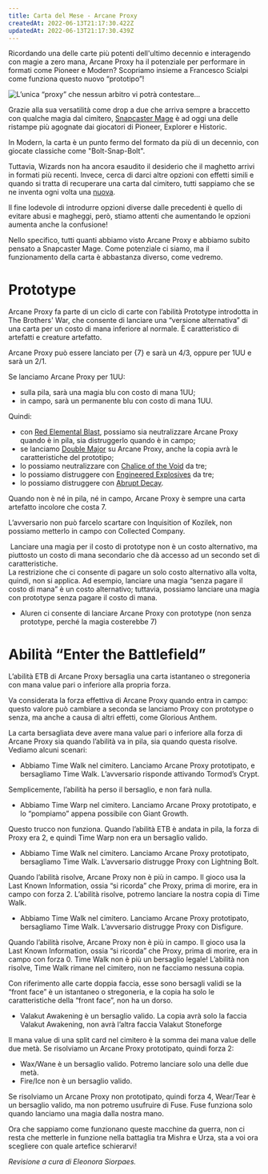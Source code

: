 ```yaml
---
title: Carta del Mese - Arcane Proxy
createdAt: 2022-06-13T21:17:30.422Z
updatedAt: 2022-06-13T21:17:30.439Z
---
```

Ricordando una delle carte più potenti dell'ultimo decennio e interagendo con magie a zero mana, Arcane Proxy ha il potenziale per performare in formati come Pioneer e Modern? Scopriamo insieme a Francesco Scialpi come funziona questo nuovo “prototipo”!

![L’unica “proxy” che nessun arbitro vi potrà contestare…](/uploads/bro-319-arcane-proxy.jpg)

Grazie alla sua versatilità come drop a due che arriva sempre a braccetto con qualche magia dal cimitero, [Snapcaster Mage](https://gatherer.wizards.com/Pages/Card/Details.aspx?multiverseid=274129) è ad oggi una delle ristampe più agognate dai giocatori di Pioneer, Explorer e Historic.

In Modern, la carta è un punto fermo del formato da più di un decennio, con giocate classiche come "Bolt-Snap-Bolt".

Tuttavia, Wizards non ha ancora esaudito il desiderio che il maghetto arrivi in ​​formati più recenti. Invece, cerca di darci altre opzioni con effetti simili e quando si tratta di recuperare una carta dal cimitero, tutti sappiamo che se ne inventa ogni volta una [nuova](<https://old.italianmagicjudges.net/index.php?p=articoli&id=2728)>).

Il fine lodevole di introdurre opzioni diverse dalle precedenti è quello di evitare abusi e magheggi, però, stiamo attenti che aumentando le opzioni aumenta anche la confusione!

Nello specifico, tutti quanti abbiamo visto Arcane Proxy e abbiamo subito pensato a Snapcaster Mage. Come potenziale ci siamo, ma il funzionamento della carta è abbastanza diverso, come vedremo.

# Prototype

Arcane Proxy fa parte di un ciclo di carte con l’abilità Prototype introdotta in The Brothers' War, che consente di lanciare una “versione alternativa” di una carta per un costo di mana inferiore al normale. È caratteristico di artefatti e creature artefatto.

Arcane Proxy può essere lanciato per {7} e sarà un 4/3, oppure per 1UU e sarà un 2/1.

Se lanciamo Arcane Proxy per 1UU:

* sulla pila, sarà una magia blu con costo di mana 1UU;
* in campo, sarà un permanente blu con costo di mana 1UU.

Quindi:

* con [Red Elemental Blast](https://gatherer.wizards.com/Pages/Card/Details.aspx?name=red%20elemental%20blast), possiamo sia neutralizzare Arcane Proxy quando è in pila, sia distruggerlo quando è in campo;
* se lanciamo [Double Major](https://gatherer.wizards.com/Pages/Card/Details.aspx?name=Double%20Major) su Arcane Proxy, anche la copia avrà le caratteristiche del prototipo;
* lo possiamo neutralizzare con [Chalice of the Void](https://gatherer.wizards.com/pages/card/details.aspx?multiverseid=48326) da tre;
* lo possiamo distruggere con [Engineered Explosives](https://gatherer.wizards.com/pages/card/Details.aspx?multiverseid=50139) da tre;
* lo possiamo distruggere con [Abrupt Decay](https://gatherer.wizards.com/Pages/Card/Details.aspx?multiverseid=512820).

Quando non è né in pila, né in campo, Arcane Proxy è sempre una carta artefatto incolore che costa 7.

L’avversario non può farcelo scartare con Inquisition of Kozilek, non possiamo metterlo in campo con Collected Company.

 Lanciare una magia per il costo di prototype non è un costo alternativo, ma piuttosto un costo di mana secondario che dà accesso ad un secondo set di caratteristiche.\
La restrizione che ci consente di pagare un solo costo alternativo alla volta, quindi, non si applica. Ad esempio, lanciare una magia “senza pagare il costo di mana” è un costo alternativo; tuttavia, possiamo lanciare una magia con prototype senza pagare il costo di mana.

* Aluren ci consente di lanciare Arcane Proxy con prototype (non senza prototype, perché la magia costerebbe 7)

# Abilità “Enter the Battlefield”

L’abilità ETB di Arcane Proxy bersaglia una carta istantaneo o stregoneria con mana value pari o inferiore alla propria forza.

Va considerata la forza effettiva di Arcane Proxy quando entra in campo: questo valore può cambiare a seconda se lanciamo Proxy con prototype o senza, ma anche a causa di altri effetti, come Glorious Anthem.

La carta bersagliata deve avere mana value pari o inferiore alla forza di Arcane Proxy sia quando l’abilità va in pila, sia quando questa risolve. Vediamo alcuni scenari:

* Abbiamo Time Walk nel cimitero. Lanciamo Arcane Proxy prototipato, e bersagliamo Time Walk. L’avversario risponde attivando Tormod’s Crypt.

Semplicemente, l’abilità ha perso il bersaglio, e non farà nulla.

* Abbiamo Time Warp nel cimitero. Lanciamo Arcane Proxy prototipato, e lo “pompiamo” appena possibile con Giant Growth.

Questo trucco non funziona. Quando l’abilità ETB è andata in pila, la forza di Proxy era 2, e quindi Time Warp non era un bersaglio valido.

* Abbiamo Time Walk nel cimitero. Lanciamo Arcane Proxy prototipato, bersagliamo Time Walk. L’avversario distrugge Proxy con Lightning Bolt.

Quando l’abilità risolve, Arcane Proxy non è più in campo. Il gioco usa la Last Known Information, ossia “si ricorda” che Proxy, prima di morire, era in campo con forza 2. L’abilità risolve, potremo lanciare la nostra copia di Time Walk.

* Abbiamo Time Walk nel cimitero. Lanciamo Arcane Proxy prototipato, bersagliamo Time Walk. L’avversario distrugge Proxy con Disfigure.

Quando l’abilità risolve, Arcane Proxy non è più in campo. Il gioco usa la Last Known Information, ossia “si ricorda” che Proxy, prima di morire, era in campo con forza 0. Time Walk non è più un bersaglio legale! L’abilità non risolve, Time Walk rimane nel cimitero, non ne facciamo nessuna copia.

Con riferimento alle carte doppia faccia, esse sono bersagli validi se la “front face” è un istantaneo o stregoneria, e la copia ha solo le caratteristiche della “front face”, non ha un dorso.

* Valakut Awakening è un bersaglio valido. La copia avrà solo la faccia Valakut Awakening, non avrà l’altra faccia Valakut Stoneforge

Il mana value di una split card nel cimitero è la somma dei mana value delle due metà. Se risolviamo un Arcane Proxy prototipato, quindi forza 2:

* Wax/Wane è un bersaglio valido. Potremo lanciare solo una delle due metà.
* Fire/Ice non è un bersaglio valido.

Se risolviamo un Arcane Proxy non prototipato, quindi forza 4, Wear/Tear è un bersaglio valido, ma non potremo usufruire di Fuse. Fuse funziona solo quando lanciamo una magia dalla nostra mano.

Ora che sappiamo come funzionano queste macchine da guerra, non ci resta che metterle in funzione nella battaglia tra Mishra e Urza, sta a voi ora scegliere con quale artefice schierarvi!



*Revisione a cura di Eleonora Siorpaes.*
